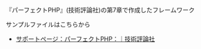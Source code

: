 『パーフェクトPHP』(技術評論社)の第7章で作成したフレームワーク

サンプルファイルはこちらから

- [サポートページ：パーフェクトPHP：｜技術評論社](http://gihyo.jp/book/2010/978-4-7741-4437-5/support)
